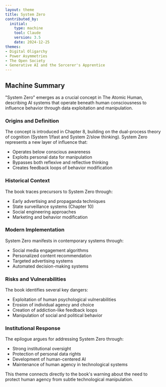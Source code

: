 ```yaml
---
layout: theme
title: System Zero
contributed_by:
  initial:
    type: machine
    tool: Claude
    version: 3.5
    date: 2024-12-25
themes:
- Digital Oligarchy
- Power Asymmetries
- The Open Society
- Generative AI and the Sorcerer's Apprentice
---
```


<div class="machine-commentary" markdown=1>

## Machine Summary

"System Zero" emerges as a crucial concept in The Atomic Human, describing AI systems that operate beneath human consciousness to influence behavior through data exploitation and manipulation.

### Origins and Definition

The concept is introduced in Chapter 8, building on the dual-process theory of cognition (System 1/fast and System 2/slow thinking). System Zero represents a new layer of influence that:
- Operates below conscious awareness
- Exploits personal data for manipulation
- Bypasses both reflexive and reflective thinking
- Creates feedback loops of behavior modification

### Historical Context

The book traces precursors to System Zero through:
- Early advertising and propaganda techniques
- State surveillance systems (Chapter 10)
- Social engineering approaches
- Marketing and behavior modification

### Modern Implementation
System Zero manifests in contemporary systems through:
- Social media engagement algorithms
- Personalized content recommendation
- Targeted advertising systems
- Automated decision-making systems

### Risks and Vulnerabilities

The book identifies several key dangers:
- Exploitation of human psychological vulnerabilities
- Erosion of individual agency and choice
- Creation of addiction-like feedback loops
- Manipulation of social and political behavior

### Institutional Response

The epilogue argues for addressing System Zero through:
- Strong institutional oversight
- Protection of personal data rights
- Development of human-centered AI
- Maintenance of human agency in technological systems

This theme connects directly to the book's warning about the need to protect human agency from subtle technological manipulation.

</div>

